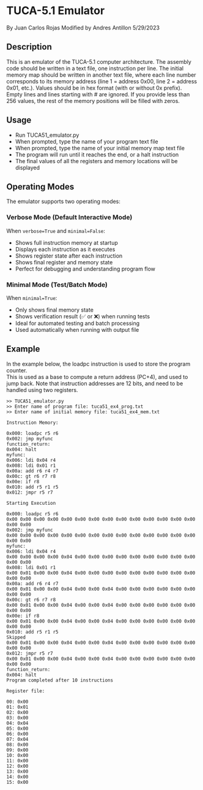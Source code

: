 # TUCA-5.1 Emulator

By Juan Carlos Rojas
Modified by Andres Antillon
5/29/2023

## Description

This is an emulator of the TUCA-5.1 computer architecture.
The assembly code should be written in a text file, one instruction per line.
The initial memory map should be written in another text file, where each line number corresponds to its memory address (line 1 = address 0x00, line 2 = address 0x01, etc.).
Values should be in hex format (with or without 0x prefix).
Empty lines and lines starting with # are ignored.
If you provide less than 256 values, the rest of the memory positions will be filled with zeros.

## Usage

- Run TUCA51_emulator.py
- When prompted, type the name of your program text file
- When prompted, type the name of your initial memory map text file
- The program will run until it reaches the end, or a halt instruction
- The final values of all the registers and memory locations will be displayed

## Operating Modes

The emulator supports two operating modes:

### Verbose Mode (Default Interactive Mode)

When `verbose=True` and `minimal=False`:

- Shows full instruction memory at startup
- Displays each instruction as it executes
- Shows register state after each instruction
- Shows final register and memory state
- Perfect for debugging and understanding program flow

### Minimal Mode (Test/Batch Mode)

When `minimal=True`:

- Only shows final memory state
- Shows verification result (✅ or ❌) when running tests
- Ideal for automated testing and batch processing
- Used automatically when running with output file

## Example

In the example below, the loadpc instruction is used to store the program counter.  
This is used as a base to compute a return address (PC+4), and used to jump back.
Note that instruction addresses are 12 bits, and need to be handled using two registers.

```
>> TUCA51_emulator.py
>> Enter name of program file: tuca51_ex4_prog.txt
>> Enter name of initial memory file: tuca51_ex4_mem.txt

Instruction Memory:

0x000: loadpc r5 r6
0x002: jmp myfunc
function_return:
0x004: halt
myfunc:
0x006: ldi 0x04 r4
0x008: ldi 0x01 r1
0x00a: add r6 r4 r7
0x00c: gt r6 r7 r8
0x00e: if r8
0x010: add r5 r1 r5
0x012: jmpr r5 r7

Starting Execution

0x000: loadpc r5 r6
0x00 0x00 0x00 0x00 0x00 0x00 0x00 0x00 0x00 0x00 0x00 0x00 0x00 0x00 0x00 0x00
0x002: jmp myfunc
0x00 0x00 0x00 0x00 0x00 0x00 0x00 0x00 0x00 0x00 0x00 0x00 0x00 0x00 0x00 0x00
myfunc:
0x006: ldi 0x04 r4
0x00 0x00 0x00 0x00 0x04 0x00 0x00 0x00 0x00 0x00 0x00 0x00 0x00 0x00 0x00 0x00
0x008: ldi 0x01 r1
0x00 0x01 0x00 0x00 0x04 0x00 0x00 0x00 0x00 0x00 0x00 0x00 0x00 0x00 0x00 0x00
0x00a: add r6 r4 r7
0x00 0x01 0x00 0x00 0x04 0x00 0x00 0x04 0x00 0x00 0x00 0x00 0x00 0x00 0x00 0x00
0x00c: gt r6 r7 r8
0x00 0x01 0x00 0x00 0x04 0x00 0x00 0x04 0x00 0x00 0x00 0x00 0x00 0x00 0x00 0x00
0x00e: if r8
0x00 0x01 0x00 0x00 0x04 0x00 0x00 0x04 0x00 0x00 0x00 0x00 0x00 0x00 0x00 0x00
0x010: add r5 r1 r5
Skipped
0x00 0x01 0x00 0x00 0x04 0x00 0x00 0x04 0x00 0x00 0x00 0x00 0x00 0x00 0x00 0x00
0x012: jmpr r5 r7
0x00 0x01 0x00 0x00 0x04 0x00 0x00 0x04 0x00 0x00 0x00 0x00 0x00 0x00 0x00 0x00
function_return:
0x004: halt
Program completed after 10 instructions

Register file:

00: 0x00
01: 0x01
02: 0x00
03: 0x00
04: 0x04
05: 0x00
06: 0x00
07: 0x04
08: 0x00
09: 0x00
10: 0x00
11: 0x00
12: 0x00
13: 0x00
14: 0x00
15: 0x00
```
